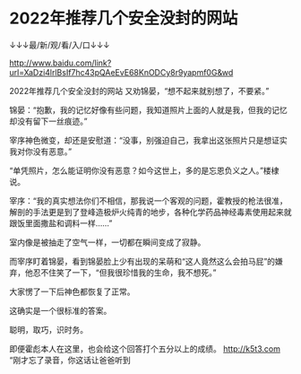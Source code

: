 # 2022年推荐几个安全没封的网站

↓↓↓最/新/观/看/入/口↓↓↓

http://www.baidu.com/link?url=XaDzi4lrlBsIf7hc43pQAeEvE68KnODCy8r9yapmf0G&wd

2022年推荐几个安全没封的网站
又劝锦晏，“想不起来就别想了，不要紧。”

锦晏：“抱歉，我的记忆好像有些问题，我知道照片上面的人就是我，但我的记忆却没有留下一丝痕迹。”

宰序神色微变，却还是安慰道：“没事，别强迫自己，我拿出这张照片只是想证实我对你没有恶意。”

“单凭照片，怎么能证明你没有恶意？如今这世上，多的是忘恩负义之人。”楼棣说。

宰序：“我的真实想法你们不相信，那我说一个客观的问题，霍教授的枪法很准，解剖的手法更是到了登峰造极炉火纯青的地步，各种化学药品神经毒素使用起来就跟饭里面撒盐和调料一样……”

室内像是被抽走了空气一样，一切都在瞬间变成了寂静。

而宰序盯着锦晏，看到锦晏脸上少有出现的呆萌和“这人竟然这么会拍马屁”的嫌弃，他忍不住笑了一下，“但我很珍惜我的生命，我不想死。”

大家愣了一下后神色都恢复了正常。

这确实是一个很标准的答案。

聪明，取巧，识时务。

即便霍彪本人在这里，也会给这个回答打个五分以上的成绩。
http://k5t3.com
“刚才忘了录音，你这话让爸爸听到
